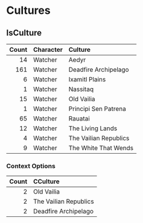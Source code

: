 <!-- TITLE: Cultures -->

# Cultures
## IsCulture

Count | Character | Culture
---: | :--- | :---
14 | Watcher | Aedyr
161 | Watcher | Deadfire Archipelago
6 | Watcher | Ixamitl Plains
1 | Watcher | Nassitaq
15 | Watcher | Old Vailia
1 | Watcher | Principi Sen Patrena
65 | Watcher | Rauatai
12 | Watcher | The Living Lands
4 | Watcher | The Vailian Republics
9 | Watcher | The White That Wends

### Context Options

Count | CCulture
---: | :---
2 | Old Vailia
2 | The Vailian Republics
2 | Deadfire Archipelago